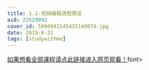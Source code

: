 ```yaml
---
title: 1.2-视频编辑流程预览
aid: 23529092
cover_id: 5994941545415149074.jpg
date: 2019-8-31
tags: [studywithme]
---
```

<font color="red">[如果想看全部课程请点此链接进入网页观看！](https://www.bilibili.com/video/av23529092/?p=1)</font>font>

